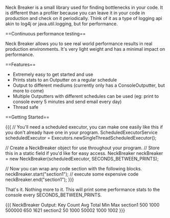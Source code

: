 Neck Breaker is a small library used for finding bottlenecks in your code.  It is different than a profiler because you can leave it in your code in production and check on it periodically. Think of it as a type of logging api akin to log4j or java.util.logging, but for performance.

==Continuous performance testing==

Neck Breaker allows you to see real world performance results in real production environments. It's very light weight and has a minimal impact on performance.

==Features==

  * Extremely easy to get started and use
  * Prints stats to an Outputter on a regular schedule
  * Output to different mediums (currently only has a ConsoleOutputter, but more to come)
  * Multiple Outputters with different schedules can be used (eg: print to console every 5 minutes and send email every day)
  * Thread safe

==Getting Started==

{{{
// You'll need a scheduled executor, you can make one easily like this if you don't already have one in your program.
ScheduledExecutorService scheduledExecutor = Executors.newSingleThreadScheduledExecutor();

// Create a NeckBreaker object for use throughout your program. 
// Store this in a static field if you'd like for easy access.
NeckBreaker neckBreaker = new NeckBreaker(scheduledExecutor, SECONDS_BETWEEN_PRINTS);

// Now you can wrap any code section with the following blocks.
neckBreaker.start("section1");
// execute some expensive code
neckBreaker.end("section1");
}}}

That's it. Nothing more to it. This will print some performance stats to the console every SECONDS_BETWEEN_PRINTS.

{{{
NeckBreaker Output:
Key	        Count	Avg	Total   Min	Max	
section1	500	1000	500000	650	1621
section2	50	1000	50002	1000	1002
}}}
